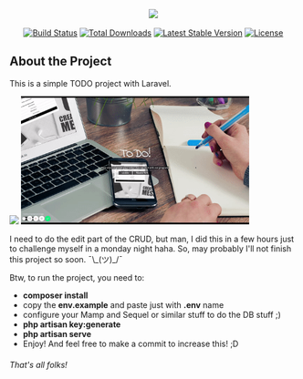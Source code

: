 <p align="center"><img src="https://res.cloudinary.com/dtfbvvkyp/image/upload/v1566331377/laravel-logolockup-cmyk-red.svg" width="400"></p>

<p align="center">
<a href="https://travis-ci.org/laravel/framework"><img src="https://travis-ci.org/laravel/framework.svg" alt="Build Status"></a>
<a href="https://packagist.org/packages/laravel/framework"><img src="https://poser.pugx.org/laravel/framework/d/total.svg" alt="Total Downloads"></a>
<a href="https://packagist.org/packages/laravel/framework"><img src="https://poser.pugx.org/laravel/framework/v/stable.svg" alt="Latest Stable Version"></a>
<a href="https://packagist.org/packages/laravel/framework"><img src="https://poser.pugx.org/laravel/framework/license.svg" alt="License"></a>
</p>

## About the Project
<p>This is a simple TODO project with Laravel.</p>

<img src="public/images/todo_01.png" style="width: 400px;"/>

<img src="public/todo.gif" style="width: 400px;"/>

<p>I need to do the edit part of the CRUD, but man, I did this in a few hours
just to challenge myself in a monday night haha.
So, may probably I'll not finish this project so soon.
¯\_(ツ)_/¯ 
</p>

<p>Btw, to run the project, you need to:</p>
<ul>
    <li><strong>composer install</strong></li>
    <li>copy the <strong>env.example</strong> and paste just with <strong>.env</strong> name</li>
    <li>configure your Mamp and Sequel or similar stuff to do the DB stuff ;) </li>
    <li><strong>php artisan key:generate</strong></li>
    <li><strong>php artisan serve</strong></li>
    <li>Enjoy! And feel free to make a commit to increase this! ;D</li>
</ul>

<h6>That's all folks!</h6>
